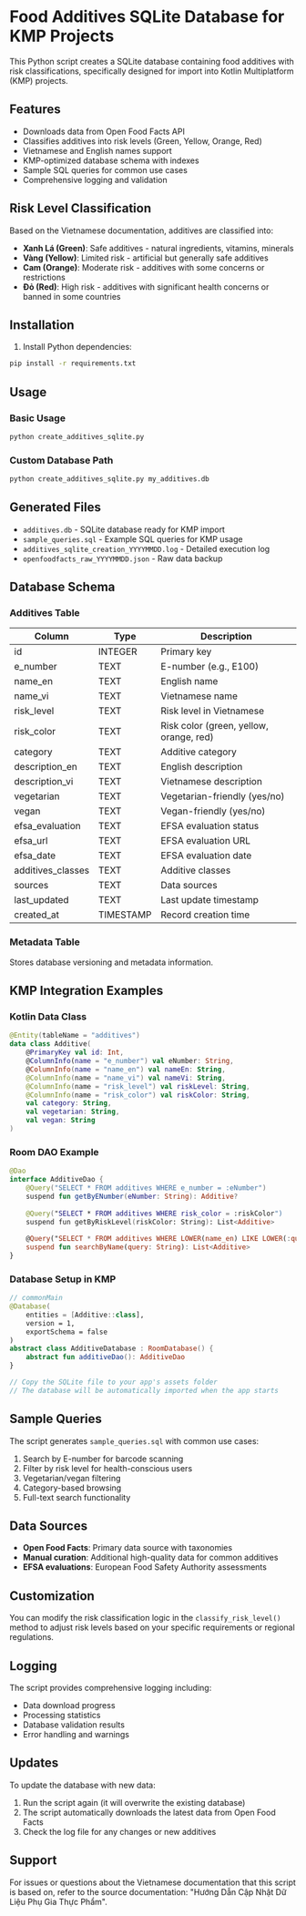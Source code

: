 # Food Additives SQLite Database for KMP Projects

This Python script creates a SQLite database containing food additives with risk classifications, specifically designed for import into Kotlin Multiplatform (KMP) projects.

## Features

- Downloads data from Open Food Facts API
- Classifies additives into risk levels (Green, Yellow, Orange, Red)
- Vietnamese and English names support
- KMP-optimized database schema with indexes
- Sample SQL queries for common use cases
- Comprehensive logging and validation

## Risk Level Classification

Based on the Vietnamese documentation, additives are classified into:

- **Xanh Lá (Green)**: Safe additives - natural ingredients, vitamins, minerals
- **Vàng (Yellow)**: Limited risk - artificial but generally safe additives
- **Cam (Orange)**: Moderate risk - additives with some concerns or restrictions
- **Đỏ (Red)**: High risk - additives with significant health concerns or banned in some countries

## Installation

1. Install Python dependencies:
```bash
pip install -r requirements.txt
```

## Usage

### Basic Usage
```bash
python create_additives_sqlite.py
```

### Custom Database Path
```bash
python create_additives_sqlite.py my_additives.db
```

## Generated Files

- `additives.db` - SQLite database ready for KMP import
- `sample_queries.sql` - Example SQL queries for KMP usage
- `additives_sqlite_creation_YYYYMMDD.log` - Detailed execution log
- `openfoodfacts_raw_YYYYMMDD.json` - Raw data backup

## Database Schema

### Additives Table

| Column | Type | Description |
|--------|------|-------------|
| id | INTEGER | Primary key |
| e_number | TEXT | E-number (e.g., E100) |
| name_en | TEXT | English name |
| name_vi | TEXT | Vietnamese name |
| risk_level | TEXT | Risk level in Vietnamese |
| risk_color | TEXT | Risk color (green, yellow, orange, red) |
| category | TEXT | Additive category |
| description_en | TEXT | English description |
| description_vi | TEXT | Vietnamese description |
| vegetarian | TEXT | Vegetarian-friendly (yes/no) |
| vegan | TEXT | Vegan-friendly (yes/no) |
| efsa_evaluation | TEXT | EFSA evaluation status |
| efsa_url | TEXT | EFSA evaluation URL |
| efsa_date | TEXT | EFSA evaluation date |
| additives_classes | TEXT | Additive classes |
| sources | TEXT | Data sources |
| last_updated | TEXT | Last update timestamp |
| created_at | TIMESTAMP | Record creation time |

### Metadata Table

Stores database versioning and metadata information.

## KMP Integration Examples

### Kotlin Data Class
```kotlin
@Entity(tableName = "additives")
data class Additive(
    @PrimaryKey val id: Int,
    @ColumnInfo(name = "e_number") val eNumber: String,
    @ColumnInfo(name = "name_en") val nameEn: String,
    @ColumnInfo(name = "name_vi") val nameVi: String,
    @ColumnInfo(name = "risk_level") val riskLevel: String,
    @ColumnInfo(name = "risk_color") val riskColor: String,
    val category: String,
    val vegetarian: String,
    val vegan: String
)
```

### Room DAO Example
```kotlin
@Dao
interface AdditiveDao {
    @Query("SELECT * FROM additives WHERE e_number = :eNumber")
    suspend fun getByENumber(eNumber: String): Additive?
    
    @Query("SELECT * FROM additives WHERE risk_color = :riskColor")
    suspend fun getByRiskLevel(riskColor: String): List<Additive>
    
    @Query("SELECT * FROM additives WHERE LOWER(name_en) LIKE LOWER(:query) OR LOWER(name_vi) LIKE LOWER(:query)")
    suspend fun searchByName(query: String): List<Additive>
}
```

### Database Setup in KMP
```kotlin
// commonMain
@Database(
    entities = [Additive::class],
    version = 1,
    exportSchema = false
)
abstract class AdditiveDatabase : RoomDatabase() {
    abstract fun additiveDao(): AdditiveDao
}

// Copy the SQLite file to your app's assets folder
// The database will be automatically imported when the app starts
```

## Sample Queries

The script generates `sample_queries.sql` with common use cases:

1. Search by E-number for barcode scanning
2. Filter by risk level for health-conscious users
3. Vegetarian/vegan filtering
4. Category-based browsing
5. Full-text search functionality

## Data Sources

- **Open Food Facts**: Primary data source with taxonomies
- **Manual curation**: Additional high-quality data for common additives
- **EFSA evaluations**: European Food Safety Authority assessments

## Customization

You can modify the risk classification logic in the `classify_risk_level()` method to adjust risk levels based on your specific requirements or regional regulations.

## Logging

The script provides comprehensive logging including:
- Data download progress
- Processing statistics
- Database validation results
- Error handling and warnings

## Updates

To update the database with new data:
1. Run the script again (it will overwrite the existing database)
2. The script automatically downloads the latest data from Open Food Facts
3. Check the log file for any changes or new additives

## Support

For issues or questions about the Vietnamese documentation that this script is based on, refer to the source documentation: "Hướng Dẫn Cập Nhật Dữ Liệu Phụ Gia Thực Phẩm". 